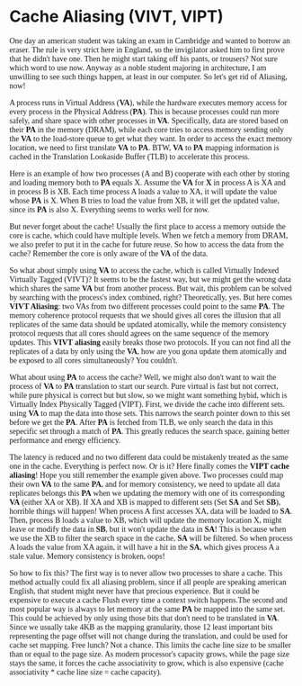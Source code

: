 
# Cache Aliasing (VIVT, VIPT)
<span style="font-family: 'Lucida Console';">

One day an american student was taking an exam in Cambridge and wanted to borrow an eraser. The rule is very
strict here in England, so the invigilator asked him to first prove that he didn't have one. Then he might start
taking off his pants, or trousers? Not sure which word to use now. Anyway as a noble student majoring in
architecture, I am unwilling to see such things happen, at least in our computer. So let's get rid of Aliasing,
now!

A process runs in Virtual Address (**VA**), while the hardware executes memory access for every process in the
Physical Address (**PA**). This is because processes could run more safely, and share space with other processes
in **VA**. Specifically, data are stored based on their **PA** in the memory (DRAM), while each core tries to
access memory sending only the **VA** to the load-store queue to get what they want. In order to access the exact
memory location, we need to first translate **VA** to **PA**. BTW, **VA** to **PA** mapping information is cached
in the Translation Lookaside Buffer (TLB) to accelerate this process.

Here is an example of how two processes (A and B) cooperate with each other by storing and loading memory both to
**PA** equals X. Assume the **VA** for **X** in process A is XA and in process B is XB. Each time process A loads
a value to XA, it will update the value whose **PA** is X. When B tries to load the value from XB, it will
get the updated value, since its **PA** is also X. Everything seems to works well for now.

But never forget about the cache! Usually the first place to access a memory outside the core is cache, which could
have multiple levels. When we fetch a memory from DRAM, we also prefer to put it in the cache for future reuse.
So how to access the data from the cache? Remember the core is only aware of the **VA** of the data.

So what about simply using **VA** to access the cache, which is called Virtually Indexed Virtually Tagged (VIVT)?
It seems to be the fastest way, but we might get the wrong data which shares the same **VA** but from another
process. But wait, this problem can be solved by searching with the process's index combined, right?
Theoretically, yes. But here comes **VIVT Aliasing**: two VAs from two different processes could point to the same
**PA**. The memory coherence protocol requests that we should gives all cores the illusion that all replicates of
the same data should be updated atomically, while the memory consistency protocol requests that all cores should
agrees on the same sequence of the memory updates. This **VIVT aliasing** easily breaks those two protocols. 
If you can not find all the replicates of a data by only using the **VA**, how are you gona update them atomically
and be exposed to all cores simultaneously? You couldn't.

What about using **PA** to access the cache? Well, we might also don't want to wait the process of **VA** to
**PA** translation to start our search. Pure virtual is fast but not correct, while pure physical is correct but
but slow, so we might want something hybid, which is Virtually Index Physically Tagged (VIPT). First, we divide
the cache into different sets. using **VA** to map the data into those sets. This narrows the search pointer down
to this set before we get the **PA**. After **PA** is fetched from TLB, we only search the data in this sepecific set through a match of **PA**. This greatly reduces the search space, gaining better performance and energy efficiency.

The latency is reduced and no two different data could be mistakenly treated as the same one in the cache.
Everything is perfect now. Or is it? Here finally comes the **VIPT cache aliasing**! Hope you still remember the
example given above. Two processes could map their own **VA** to the same **PA**, and for memory consistency, we
need to update all data replicates belongs this **PA** when we updating the memory with one of its corresponding
**VA** (either XA or XB). If XA and XB is mapped to different sets (Set **SA** and Set **SB**), horrible things
will happen! When process A first accesses XA, data will be loaded to **SA**. Then, process B loads a value to XB,
which will update the memory location X, might leave or modify the data in **SB**, but it won't update the data in
**SA**! This is because when we use the XB to filter the search space in the cache, **SA** will be filtered. So
when process A loads the value from XA again, it will have a hit in the **SA**, which gives process A a stale
value. Memory consistency is broken, oops!

So how to fix this? The first way is to never allow two processes to share a cache. This method actually could
fix all aliasing problem, since if all people are speaking american English, that student might never have that
precious experience. But it could be expensive to execute a cache Flush every time a context switch happens.The
second and most popular way is always to let memory at the same **PA** be mapped into the same set. This could be
achieved by only using those bits that don't need to be translated in **VA**. Since we usually take 4KB as the mapping granularity, those 12 least important bits representing the page offset will not change during the
translation, and could be used for cache set mapping. Free lunch? Not a chance. This limits the cache line size to
be smaller than or equal to the page size. As modern processor's capacity grows, while the page size stays the
same, it forces the cache associativity to grow, which is also expensive (cache associativity * cache line size =
cache capacity).

</span>
